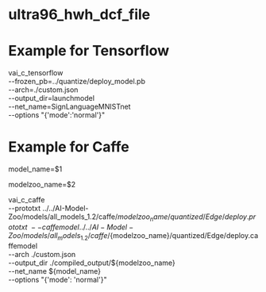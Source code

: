 # ultra96_hwh_dcf_file

# Example for Tensorflow

vai_c_tensorflow \
--frozen_pb=../quantize/deploy_model.pb \
--arch=./custom.json \
--output_dir=launchmodel \
--net_name=SignLanguageMNISTnet \
--options "{'mode':'normal'}"


# Example for Caffe

model_name=$1

modelzoo_name=$2

vai_c_caffe \
--prototxt ../../AI-Model-Zoo/models/all_models_1.2/caffe/${modelzoo_name}/quantized/Edge/deploy.prototxt \
--caffemodel ../../AI-Model-Zoo/models/all_models_1.2/caffe/${modelzoo_name}/quantized/Edge/deploy.caffemodel \
--arch ./custom.json \
--output_dir ./compiled_output/${modelzoo_name} \
--net_name ${model_name} \
--options "{'mode': 'normal'}"
